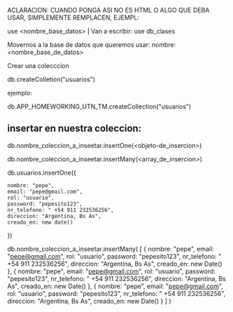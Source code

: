 


ACLARACION: CUANDO PONGA ASI NO ES HTML O ALGO QUE DEBA USAR, SIMPLEMENTE REMPLACEN, EJEMPL:



use <nombre_base_datos> | Van a escribir: use db_clases


Movernos a la base de datos que queremos usar:
nombre: <nombre_base_de_datos>


Crear una colecccion

db.createColletion("usuarios")

ejemplo:

db.APP_HOMEWORKING_UTN_TM.createCollection("usuarios")

## insertar en nuestra coleccion:

db.nombre_coleccion_a_inseetar.insertOne(<objeto-de_insercion>)

db.nombre_coleccion_a_inseetar.insertMany(<array_de_insercion>)

db.usuarios.insertOne({
    
    nombre: "pepe",
    email: "pepe@gmail.com",
    rol: "usuario",
    password: "pepesito123",
    nr_telefono: " +54 911 232536256",
    direccion: "Argentina, Bs As",
    creado_en: new date()
})

db.nombre_coleccion_a_inseetar.insertMany(
    [
        {
    nombre: "pepe",
    email: "pepe@gmail.com",
    rol: "usuario",
    password: "pepesito123",
    nr_telefono: " +54 911 232536256",
    direccion: "Argentina, Bs As",
    creado_en: new Date()
},
{
    nombre: "pepe",
    email: "pepe@gmail.com",
    rol: "usuario",
    password: "pepesito123",
    nr_telefono: " +54 911 232536256",
    direccion: "Argentina, Bs As",
    creado_en: new Date()
},
{
    nombre: "pepe",
    email: "pepe@gmail.com",
    rol: "usuario",
    password: "pepesito123",
    nr_telefono: " +54 911 232536256",
    direccion: "Argentina, Bs As",
    creado_en: new Date()
}
]
)

